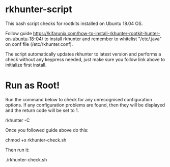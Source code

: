 # rkhunter-script
This bash script checks for rootkits installed on Ubuntu 18.04 OS.

Follow guide https://kifarunix.com/how-to-install-rkhunter-rootkit-hunter-on-ubuntu-18-04/ to install rkhunter and remember to whitelist "/etc/.java" on conf file (/etc/rkhunter.conf).

The script automatically updates rkhunter to latest version and performs a check without any keypress needed, just make sure you follow link above to initialize first install.

# Run as Root!

Run the command below to check for any unrecognised configuration options. If any configuration problems are found, then they will be displayed and the return code will be set to 1.

rkhunter -C

Once you followed guide above do this:

chmod +x rkhunter-check.sh

Then run it:

./rkhunter-check.sh
